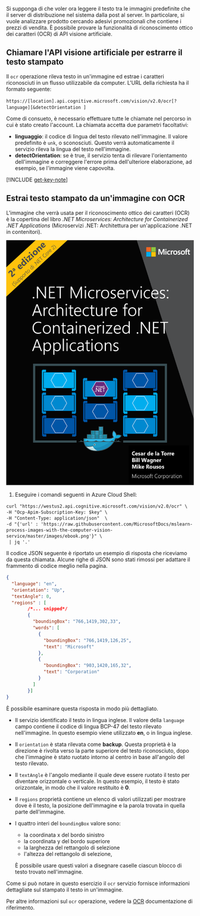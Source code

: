 Si supponga di che voler ora leggere il testo tra le immagini predefinite che il server di distribuzione nel sistema dalla post al server. In particolare, si vuole analizzare prodotto cercando adesivi promozionali che contiene i prezzi di vendita. È possibile provare la funzionalità di riconoscimento ottico dei caratteri (OCR) di API visione artificiale. 

## <a name="calling-the-computer-vision-api-to-extract-printed-text"></a>Chiamare l'API visione artificiale per estrarre il testo stampato

Il `ocr` operazione rileva testo in un'immagine ed estrae i caratteri riconosciuti in un flusso utilizzabile da computer. L'URL della richiesta ha il formato seguente:

`https://[location].api.cognitive.microsoft.com/vision/v2.0/ocr[?language][&detectOrientation ] `

Come di consueto, è necessario effettuare tutte le chiamate nel percorso in cui è stato creato l'account. La chiamata accetta due parametri facoltativi:

- **linguaggio**: il codice di lingua del testo rilevato nell'immagine. Il valore predefinito è `unk`, o sconosciuti. Questo verrà automaticamente il servizio rileva la lingua del testo nell'immagine.
- **detectOrientation**: se è true, il servizio tenta di rilevare l'orientamento dell'immagine e correggere l'errore prima dell'ulteriore elaborazione, ad esempio, se l'immagine viene capovolta. 

[!INCLUDE [get-key-note](./get-key.md)]

## <a name="extract-printed-text-from-an-image-using-ocr"></a>Estrai testo stampato da un'immagine con OCR

L'immagine che verrà usata per il riconoscimento ottico dei caratteri (OCR) è la copertina del libro *.NET Microservices: Architecture for Containerized .NET Applications* (Microservizi .NET: Architettura per un'applicazione .NET in contenitori).

![Immagine della copertura di ebook Microservizi .NET: architettura per applicazioni .NET in contenitori](../media/5-ebook.png)

1. Eseguire i comandi seguenti in Azure Cloud Shell:

```azurecli
curl "https://westus2.api.cognitive.microsoft.com/vision/v2.0/ocr" \
-H "Ocp-Apim-Subscription-Key: $key" \
-H "Content-Type: application/json"  \
-d "{'url' : 'https://raw.githubusercontent.com/MicrosoftDocs/mslearn-process-images-with-the-computer-vision-service/master/images/ebook.png'}" \
 | jq '.'
```

Il codice JSON seguente è riportato un esempio di risposta che riceviamo da questa chiamata. Alcune righe di JSON sono stati rimossi per adattare il frammento di codice meglio nella pagina.

```json
{
  "language": "en",
  "orientation": "Up",
  "textAngle": 0,
  "regions" : [
        /*... snipped*/
        {
          "boundingBox": "766,1419,302,33",
          "words": [
            {
              "boundingBox": "766,1419,126,25",
              "text": "Microsoft"
            },
            {
              "boundingBox": "903,1420,165,32",
              "text": "Corporation"
            }
          ]
        }]
}
```

È possibile esaminare questa risposta in modo più dettagliato. 

- Il servizio identificato il testo in lingua inglese. Il valore della `language` campo contiene il codice di lingua BCP-47 del testo rilevato nell'immagine. In questo esempio viene utilizzato **en**, o in lingua inglese. 
- Il `orientation` è stata rilevata come **backup**. Questa proprietà è la direzione è rivolta verso la parte superiore del testo riconosciuto, dopo che l'immagine è stato ruotato intorno al centro in base all'angolo del testo rilevato. 
- Il `textAngle` è l'angolo mediante il quale deve essere ruotato il testo per diventare orizzontale o verticale. In questo esempio, il testo è stato orizzontale, in modo che il valore restituito è **0**.  
- Il `regions` proprietà contiene un elenco di valori utilizzati per mostrare dove è il testo, la posizione dell'immagine e la parola trovata in quella parte dell'immagine. 
- I quattro interi del `boundingBox` valore sono: 
    - la coordinata x del bordo sinistro 
    - la coordinata y del bordo superiore
    - la larghezza del rettangolo di selezione
    - l'altezza del rettangolo di selezione, 
   
    È possibile usare questi valori a disegnare caselle ciascun blocco di testo trovato nell'immagine.

Come si può notare in questo esercizio il `ocr` servizio fornisce informazioni dettagliate sul stampato il testo in un'immagine. 

Per altre informazioni sul `ocr` operazione, vedere la [OCR](https://westus.dev.cognitive.microsoft.com/docs/services/5adf991815e1060e6355ad44/operations/56f91f2e778daf14a499e1fc) documentazione di riferimento.